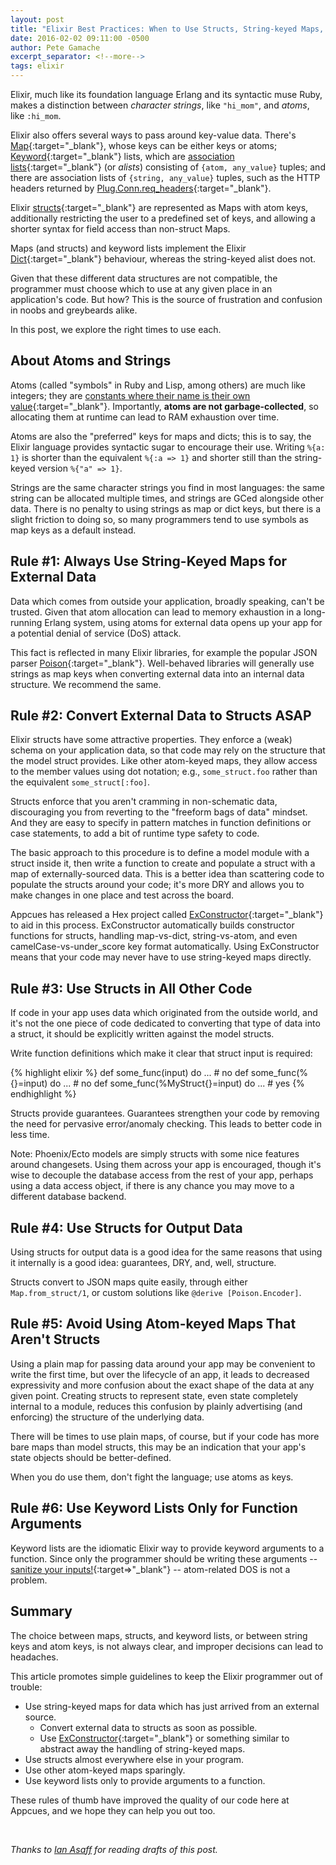 ```yaml
---
layout: post
title: "Elixir Best Practices: When to Use Structs, String-keyed Maps, and Atom-keyed Maps"
date: 2016-02-02 09:11:00 -0500
author: Pete Gamache
excerpt_separator: <!--more-->
tags: elixir
---
```


Elixir, much like its foundation language Erlang and its syntactic muse
Ruby, makes a distinction between _character strings_, like `"hi_mom"`,
and _atoms_, like `:hi_mom`.

Elixir also offers several ways to pass around key-value data.  There's
[Map](http://elixir-lang.org/docs/v1.1/elixir/Map.html){:target="_blank"}, whose keys can be
either keys or atoms; [Keyword](http://elixir-lang.org/docs/v1.1/elixir/Keyword.html){:target="_blank"}
lists, which are [association lists](https://en.wikipedia.org/wiki/Association_list){:target="_blank"}
(or *alists*) consisting of `{atom, any_value}` tuples; and there are
association lists of `{string, any_value}` tuples, such as the HTTP headers
returned by [Plug.Conn.req_headers](https://hexdocs.pm/plug/Plug.Conn.html){:target="_blank"}.

Elixir [structs](http://elixir-lang.org/getting-started/structs.html){:target="_blank"}
are represented as Maps with atom keys, additionally restricting the user to
a predefined set of keys, and allowing a shorter syntax for field access than
non-struct Maps.

Maps (and structs) and keyword lists implement the Elixir
[Dict](http://elixir-lang.org/docs/v1.1/elixir/Dict.html){:target="_blank"}
behaviour, whereas the string-keyed alist does not.

Given that these different data structures are not compatible, the programmer
must choose which to use at any given place in an application's code.
But how?  This is the source of frustration and confusion in noobs and
greybeards alike.

In this post, we explore the right times to use each.

<!--more-->


## About Atoms and Strings

Atoms (called "symbols" in Ruby and Lisp, among others) are much
like integers; they are [constants where their name is their own
value](http://elixir-lang.org/getting-started/basic-types.html#atoms){:target="_blank"}.
Importantly, <b>atoms are not garbage-collected</b>, so allocating them at
runtime can lead to RAM exhaustion over time.

Atoms are also the "preferred" keys for
maps and dicts; this is to say, the Elixir language provides syntactic
sugar to encourage their use.  Writing `%{a: 1}` is shorter than the
equivalent `%{:a => 1}` and shorter still than the string-keyed version
`%{"a" => 1}`.

Strings are the same character strings you find in most languages: the
same string can be allocated multiple times, and strings are GCed alongside
other data.  There is no penalty to using strings as map or dict keys,
but there is a slight friction to doing so, so many programmers tend to
use symbols as map keys as a default instead.


## Rule #1: Always Use String-Keyed Maps for External Data

Data which comes from outside your application, broadly speaking, can't
be trusted.  Given that atom allocation can lead to memory
exhaustion in a long-running Erlang system, using atoms for external
data opens up your app for a potential denial of service (DoS) attack.

This fact is reflected in many Elixir libraries, for example the popular
JSON parser [Poison](https://github.com/devinus/poison){:target="_blank"}.
Well-behaved libraries will generally use strings as map keys when converting
external data into an internal data structure.  We recommend the
same.


## Rule #2: Convert External Data to Structs ASAP

Elixir structs have some attractive properties.  They enforce a (weak)
schema on your application data, so that code may rely on the structure
that the model struct provides.  Like other atom-keyed maps, they
allow access to the
member values using dot notation; e.g., `some_struct.foo` rather than
the equivalent `some_struct[:foo]`.

Structs enforce that you aren't cramming in non-schematic data,
discouraging you from reverting to the "freeform bags of data" mindset.
And they are easy to specify in pattern matches in function definitions or
case statements, to add a bit of runtime type safety to code.

The basic approach to this procedure is to define a model module with a
struct inside it, then write a function to create and populate a struct
with a map of externally-sourced data.  This is a better idea than
scattering code to populate the structs around your code; it's more DRY
and allows you to make changes in one place and test across the board.

Appcues has released a Hex project called
[ExConstructor](https://github.com/appcues/exconstructor){:target="_blank"}
to aid in this process.  ExConstructor automatically builds constructor
functions for structs, handling map-vs-dict, string-vs-atom, and even
camelCase-vs-under_score key format automatically.
Using ExConstructor means that your code may never have to use string-keyed
maps directly.


## Rule #3: Use Structs in All Other Code

If code in your app uses data which originated from the outside world,
and it's not the one piece of code dedicated to converting that type of
data into a struct, it should be explicitly written against the model
structs.

Write function definitions which make it clear that struct input is
required:

{% highlight elixir %}
def some_func(input) do ...               # no
def some_func(%{}=input) do ...           # no
def some_func(%MyStruct{}=input) do ...   # yes
{% endhighlight %}

Structs provide guarantees. Guarantees strengthen your code by removing
the need for pervasive error/anomaly checking. This leads to better code
in less time.

Note: Phoenix/Ecto models are simply structs with some nice features around
changesets. Using them across your app is encouraged, though it's wise to
decouple the database access from the rest of your app, perhaps using a
data access object, if there is any chance you may move to a different
database backend.


## Rule #4: Use Structs for Output Data

Using structs for output data is a good idea for the same reasons that
using it internally is a good idea: guarantees, DRY, and, well,
structure.

Structs convert to JSON maps quite easily, through either
`Map.from_struct/1`, or custom solutions like `@derive
[Poison.Encoder]`.


## Rule #5: Avoid Using Atom-keyed Maps That Aren't Structs

Using a plain map for passing data around your app may be convenient to
write the first time, but over the lifecycle of an app, it leads to
decreased expressivity and more confusion about the exact shape of the
data at any given point.  Creating structs to represent state, even
state completely internal to a module, reduces this confusion by
plainly advertising (and enforcing) the structure of the underlying data.

There will be times to use plain maps, of course, but if your code has
more bare maps than model structs, this may be an indication that
your app's state objects should be better-defined.

When you do use them, don't fight the language; use atoms as keys.


## Rule #6: Use Keyword Lists Only for Function Arguments

Keyword lists are the idiomatic Elixir way to provide
keyword arguments to a function.  Since only the programmer should be
writing these arguments --
[sanitize your inputs!](https://xkcd.com/327/){:target=>"_blank"}
-- atom-related DOS is not a problem.


## Summary

The choice between maps, structs, and keyword lists,
or between string keys and atom keys,
is not always clear, and improper decisions can lead to headaches.

This article promotes simple guidelines to keep the Elixir programmer
out of trouble:

* Use string-keyed maps for data which has just arrived from an external source.
  * Convert external data to structs as soon as possible.
  * Use [ExConstructor](https://github.com/appcues/exconstructor){:target="_blank"}
    or something similar to abstract away the handling of string-keyed maps.
* Use structs almost everywhere else in your program.
* Use other atom-keyed maps sparingly.
* Use keyword lists only to provide arguments to a function.

These rules of thumb have improved the quality of our code here at Appcues,
and we hope they can help you out too.

<br>

<i>Thanks to [Ian Asaff](https://github.com/montague)
for reading drafts of this post.</i>

